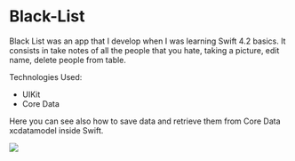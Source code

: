 # Black-List
Black List was an app that I develop when I was learning Swift 4.2 basics. It consists in take notes of all the people that you hate, taking a picture, edit name, delete people from table.


Technologies Used:

  - UIKit
  - Core Data
  
  Here you can see also how to save data and retrieve them from Core Data xcdatamodel inside Swift. 
  
  ![](blackList.git)
